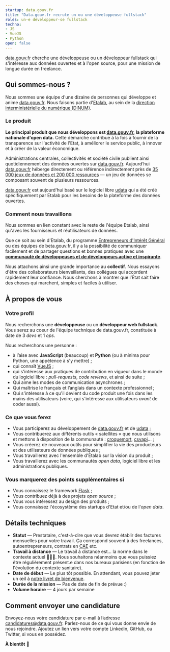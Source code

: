 ```yaml
---
startup: data.gouv.fr
title: "Data.gouv.fr recrute un ou une développeuse fullstack"
roles: un·e développeur·se fullstack
techno: 
- JS 
- VueJS 
- Python
open: false
---
```


[data.gouv.fr](https://data.gouv.fr) cherche une développeuse ou un développeur fullstack qui s'intéresse aux données ouvertes et à l'open source, pour une mission de longue durée en freelance.

<!--more-->

## Qui sommes-nous ?

Nous sommes une équipe d'une dizaine de personnes qui développe et anime [data.gouv.fr](https://data.gouv.fr). Nous faisons partie d'[Etalab](https://www.etalab.gouv.fr), au sein de la [direction interministérielle du numérique (DINUM)](https://www.numerique.gouv.fr).


### Le produit

**Le principal produit que nous développons est [data.gouv.fr](https://data.gouv.fr), la plateforme nationale d'open data.** Cette démarche contribue à la fois à fournir de la transparence sur l'activité de l'Etat, à améliorer le service public, à innover et à créer de la valeur économique. 

Administrations centrales, collectivités et société civile publient ainsi quotidiennement des données ouvertes sur [data.gouv.fr](https://data.gouv.fr). Aujourd’hui [data.gouv.fr](https://data.gouv.fr) héberge directement ou référence indirectement près de [35 000 jeux de données et 200 000 ressources](https://www.data.gouv.fr/fr/dashboard/) — un jeu de données se composant souvent de plusieurs ressources.

[data.gouv.fr](https://data.gouv.fr) est aujourd'hui basé sur le logiciel libre [udata](https://github.com/opendatateam/udata) qui a été créé spécifiquement par Etalab pour les besoins de la plateforme des données ouvertes.

### Comment nous travaillons

Nous sommes en lien constant avec le reste de l'équipe Etalab, ainsi qu'avec les fournisseurs et réutilisateurs de données. 

Que ce soit au sein d'Etalab, du programme [Entrepreneurs d'Intérêt Général](https://entrepreneur-interet-general.etalab.gouv.fr/) ou des équipes de beta.gouv.fr, il y a la possibilité de communiquer facilement et de partager questions et bonnes pratiques avec une [**communauté de développeuses et de développeurs active et inspirante**](https://github.com/etalab).  

Nous attachons ainsi une grande importance au **collectif**. Nous essayons d'être des collaborateurs bienveillants, des collègues qui accordent rapidement leur confiance. Nous cherchons à montrer que l’État sait faire des choses qui marchent, simples et faciles à utiliser.


## À propos de vous

### Votre profil

Nous recherchons une **développeuse** ou un **développeur web fullstack**. Vous serez au coeur de l'équipe technique de data.gouv.fr, constituée à date de 3 _devs_ et 1 _ops_. 

Nous recherchons une personne :

* à l’aise avec **JavaScript** (beaucoup) et **Python** (ou à minima pour Python, une appétence à s'y mettre) ;
* qui connaît [VueJS](https://vuejs.org) ;
* qui s'intéresse aux pratiques de contribution en vigueur dans le monde du logiciel libre : _pull-requests_, _code reviews_, et ainsi de suite ;
* Qui aime les modes de communication asynchrones ;
* Qui maîtrise le français et l’anglais dans un contexte professionnel ;
* Qui s'intéresse à ce qu'il devient du code produit une fois dans les mains des utilisateurs (voire, qui s'intéresse aux utilisateurs _avant_ de coder aussi).

### Ce que vous ferez

* Vous participerez au développement de [data.gouv.fr](https://data.gouv.fr) et de [udata](https://github.com/opendatateam/udata) ;
* Vous contribuerez aux différents outils « satellites » que nous utilisons et mettons à disposition de la communauté : [croquemort](https://github.com/opendatateam/croquemort), [csvapi](https://github.com/opendatateam/csvapi)... ;
* Vous créerez de nouveaux outils pour simplifier la vie des producteurs et des utilisateurs de données publiques ;
* Vous travaillerez avec l'ensemble d'Etalab sur la vision du produit ;
* Vous travaillerez avec les communautés _open data_, logiciel libre et les administrations publiques.

### Vous marquerez des points supplémentaires si

* Vous connaissez le framework [Flask](http://flask.pocoo.org) ;
* Vous contribuez déjà à des projets _open source_ ;
* Vous vous intéressez au design des produits ;
* Vous connaissez l'écosystème des startups d'Etat et/ou de l'_open data_.

## Détails techniques

* **Statut** — Prestataire, c'est-à-dire que vous devrez établir des factures mensuelles pour votre travail. Ça correspond souvent à des freelances, autoentrepreneurs, contrats en [CAE](https://www.economie.gouv.fr/ess/cooperative-dactivites-et-demplois-cest-quoi) etc.
* **Travail à distance** — Le travail à distance est... la norme dans le contexte actuel 🤷🏽‍♀️. Nous souhaitons néanmoins que vous puissiez être régulièrement présent.e dans nos bureaux parisiens (en fonction de l'évolution du contexte sanitaire).
* **Date de début** — Le plus tôt possible. En attendant, vous pouvez jeter un œil à [notre livret de bienvenue](https://github.com/etalab/etalab).
* **Durée de la mission** — Pas de date de fin de prévue :)
* **Volume horaire** — 4 jours par semaine

## Comment envoyer une candidature

Envoyez-nous votre candidature par e-mail à l’adresse <a href="mailto:candidatures@data.gouv.fr">candidatures@data.gouv.fr</a>. 
Parlez-nous de ce qui vous donne envie de nous rejoindre. Ajoutez un lien vers votre compte Linkedin, GitHub, ou Twitter, si vous en possédez.


**À bientôt** 👋
